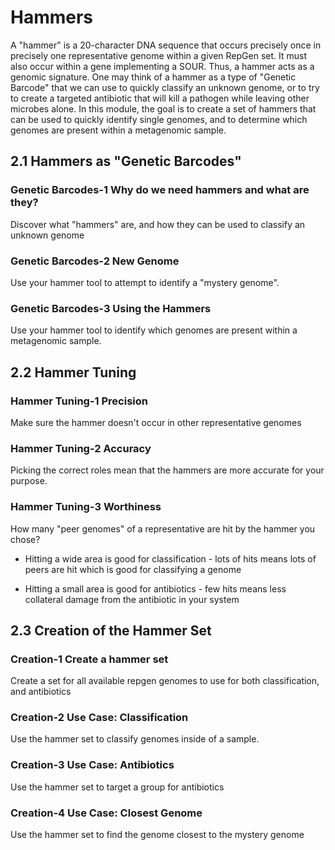 # Hammers

A "hammer" is a 20-character DNA sequence that occurs precisely once in precisely one representative genome within a given RepGen set. It must also occur within a gene implementing a SOUR. Thus, a hammer acts as a genomic signature. One may think of a hammer as a type of "Genetic Barcode" that we can use to quickly classify an unknown genome, or to try to create a targeted antibiotic that will kill a pathogen while leaving other microbes alone. In this module, the goal is to create a set of hammers that can be used to quickly identify single genomes, and to determine which genomes are present within a metagenomic sample.

## 2.1 Hammers as "Genetic Barcodes"

### Genetic Barcodes-1 Why do we need hammers and what are they?
Discover what "hammers" are, and how they can be used to classify an unknown genome

### Genetic Barcodes-2 New Genome
Use your hammer tool to attempt to identify a "mystery genome".

### Genetic Barcodes-3 Using the Hammers
Use your hammer tool to identify which genomes are present within a metagenomic sample.

## 2.2 Hammer Tuning

### Hammer Tuning-1 Precision
Make sure the hammer doesn't occur in other representative genomes

### Hammer Tuning-2 Accuracy
Picking the correct roles mean that the hammers are more accurate for your purpose.  

### Hammer Tuning-3 Worthiness
How many "peer genomes" of a representative are hit by the hammer you chose?

* Hitting a wide area is good for classification - lots of hits means lots of peers are hit which is good for classifying a genome

* Hitting a small area is good for antibiotics - few hits means less collateral damage from the antibiotic in your system

## 2.3 Creation of the Hammer Set

### Creation-1 Create a hammer set
Create a set for all available repgen genomes to use for both classification, and antibiotics

### Creation-2 Use Case: Classification
Use the hammer set to classify genomes inside of a sample.

### Creation-3 Use Case: Antibiotics
Use the hammer set to target a group for antibiotics

### Creation-4 Use Case: Closest Genome
Use the hammer set to find the genome closest to the mystery genome
